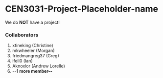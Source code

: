 CEN3031-Project-Placeholder-name
================================
<html>
  We do <Strong>NOT</Strong> have a project!
  <body>
    <h3>Collaborators</h3>
      <ol>
        <li>xtineking (Christine)</li>
        <li>mkwheeler (Morgan)</li> 
        <li>friedmangreg37 (Greg)</li>
        <li>ifell0 (Ian)</li>
        <li>Aknoxlor (Andrew Lorelle)</li>
        <li><Strong>--1 more member--</Strong></li>
      </ol>
  </body>
</html>




